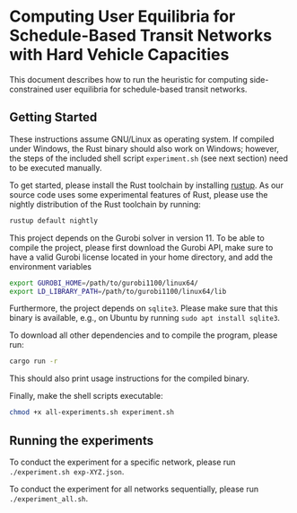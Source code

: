 # Computing User Equilibria for Schedule-Based Transit Networks with Hard Vehicle Capacities

This document describes how to run the heuristic for computing side-constrained user equilibria for schedule-based transit networks.

## Getting Started

These instructions assume GNU/Linux as operating system.
If compiled under Windows, the Rust binary should also work on Windows; however, the steps of the included shell script `experiment.sh` (see next section) need to be executed manually.

To get started, please install the Rust toolchain by installing [rustup](https://www.rust-lang.org/tools/install).
As our source code uses some experimental features of Rust, please use the nightly distribution of the Rust toolchain by running:
```sh
rustup default nightly
```

This project depends on the Gurobi solver in version 11.
To be able to compile the project, please first download the Gurobi API,
make sure to have a valid Gurobi license located in your home directory,
and add the environment variables
```sh
export GUROBI_HOME=/path/to/gurobi1100/linux64/
export LD_LIBRARY_PATH=/path/to/gurobi1100/linux64/lib
```

Furthermore, the project depends on `sqlite3`. Please make sure that this binary is available, e.g., on Ubuntu by running `sudo apt install sqlite3`.

To download all other dependencies and to compile the program, please run:
```sh
cargo run -r
```
This should also print usage instructions for the compiled binary.

Finally, make the shell scripts executable:
```sh
chmod +x all-experiments.sh experiment.sh
```


## Running the experiments

To conduct the experiment for a specific network, please run `./experiment.sh exp-XYZ.json`.

To conduct the experiment for all networks sequentially, please run `./experiment_all.sh`.

